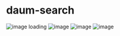 # daum-search
![image](https://user-images.githubusercontent.com/44343908/86257923-262bae80-bbf5-11ea-8eec-04f0a24a05f4.png)
loading
![image](https://user-images.githubusercontent.com/44343908/86258148-74d94880-bbf5-11ea-8008-4d1ac82fdf2d.png)
![image](https://user-images.githubusercontent.com/44343908/86258305-a3efba00-bbf5-11ea-87b8-9dc5d530407b.png)
![image](https://user-images.githubusercontent.com/44343908/86258063-57a47a00-bbf5-11ea-88d9-e0a77a895719.png)
